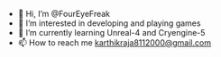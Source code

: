 - 👋 Hi, I’m @FourEyeFreak
- 👀 I’m interested in developing and playing games
- 🌱 I’m currently learning Unreal-4 and Cryengine-5
- 📫 How to reach me karthikraja8112000@gmail.com

<!---
FourEyeFreak/FourEyeFreak is a ✨ special ✨ repository because its `README.md` (this file) appears on your GitHub profile.
You can click the Preview link to take a look at your changes.
--->

